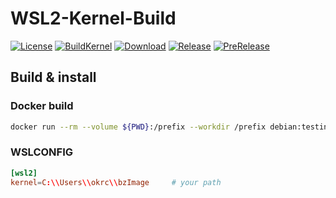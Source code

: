 # WSL2-Kernel-Build

[![License][1]][LICENSE]
[![BuildKernel][2]][3]
[![Download][4]][PRERELEASE]
[![Release][5]][RELEASE]
[![PreRelease][6]][PRERELEASE]

## Build & install

### **Docker build**

``` sh
docker run --rm --volume ${PWD}:/prefix --workdir /prefix debian:testing-slim ./build-kernel.sh
```

### **WSLCONFIG**

``` conf
[wsl2]
kernel=C:\\Users\\okrc\\bzImage     # your path
```

[1]: https://img.shields.io/github/license/okrc/WSL2-Kernel-Build
[2]: https://img.shields.io/github/workflow/status/okrc/WSL2-Kernel-Build/Build%20kernel?label=Build%20kernel
[3]: https://github.com/okrc/WSL2-Kernel-Build/actions/workflows/build-kernel.yml
[4]: https://img.shields.io/github/downloads/okrc/WSL2-Kernel-Build/total
[5]: https://img.shields.io/github/v/release/okrc/WSL2-Kernel-Build?display_name=release&sort=date
[6]: https://img.shields.io/github/v/release/okrc/WSL2-Kernel-Build?display_name=release&include_prereleases&label=pre-release&sort=date

[LICENSE]: LICENSE
[RELEASE]: https://github.com/okrc/WSL2-Kernel-Build/releases/latest
[PRERELEASE]: https://github.com/okrc/WSL2-Kernel-Build/releases
[WSL2-Linux-Kernel REPO]: https://github.com/microsoft/WSL2-Linux-Kernel
[The-Linux-Kernel REPO]: https://www.kernel.org
